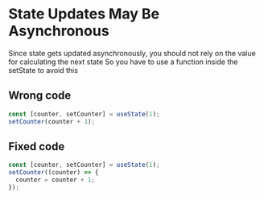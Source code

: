 # State Updates May Be Asynchronous

Since state gets updated asynchronously, you should not rely on the value for calculating the next state
So you have to use a function inside the setState to avoid this

## Wrong code
```jsx
const [counter, setCounter] = useState(1);
setCounter(counter + 1);
```

## Fixed code
```jsx
const [counter, setCounter] = useState(1);
setCounter((counter) => {
  counter = counter + 1;
});
```
